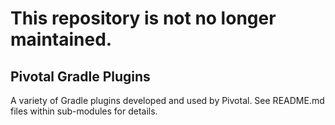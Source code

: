 # This repository is not no longer maintained. 


## Pivotal Gradle Plugins

A variety of Gradle plugins developed and used by Pivotal. See README.md files
within sub-modules for details.


